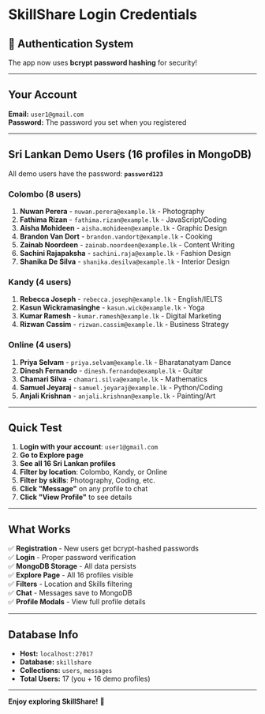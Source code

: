 # SkillShare Login Credentials

## 🔐 Authentication System

The app now uses **bcrypt password hashing** for security!

---

## Your Account

**Email:** `user1@gmail.com`  
**Password:** The password you set when you registered

---

## Sri Lankan Demo Users (16 profiles in MongoDB)

All demo users have the password: **`password123`**

### Colombo (8 users)
1. **Nuwan Perera** - `nuwan.perera@example.lk` - Photography
2. **Fathima Rizan** - `fathima.rizan@example.lk` - JavaScript/Coding
3. **Aisha Mohideen** - `aisha.mohideen@example.lk` - Graphic Design
4. **Brandon Van Dort** - `brandon.vandort@example.lk` - Cooking
5. **Zainab Noordeen** - `zainab.noordeen@example.lk` - Content Writing
6. **Sachini Rajapaksha** - `sachini.raja@example.lk` - Fashion Design
7. **Shanika De Silva** - `shanika.desilva@example.lk` - Interior Design

### Kandy (4 users)
1. **Rebecca Joseph** - `rebecca.joseph@example.lk` - English/IELTS
2. **Kasun Wickramasinghe** - `kasun.wick@example.lk` - Yoga
3. **Kumar Ramesh** - `kumar.ramesh@example.lk` - Digital Marketing
4. **Rizwan Cassim** - `rizwan.cassim@example.lk` - Business Strategy

### Online (4 users)
1. **Priya Selvam** - `priya.selvam@example.lk` - Bharatanatyam Dance
2. **Dinesh Fernando** - `dinesh.fernando@example.lk` - Guitar
3. **Chamari Silva** - `chamari.silva@example.lk` - Mathematics
4. **Samuel Jeyaraj** - `samuel.jeyaraj@example.lk` - Python/Coding
5. **Anjali Krishnan** - `anjali.krishnan@example.lk` - Painting/Art

---

## Quick Test

1. **Login with your account**: `user1@gmail.com`
2. **Go to Explore page**
3. **See all 16 Sri Lankan profiles**
4. **Filter by location**: Colombo, Kandy, or Online
5. **Filter by skills**: Photography, Coding, etc.
6. **Click "Message"** on any profile to chat
7. **Click "View Profile"** to see details

---

## What Works

✅ **Registration** - New users get bcrypt-hashed passwords  
✅ **Login** - Proper password verification  
✅ **MongoDB Storage** - All data persists  
✅ **Explore Page** - All 16 profiles visible  
✅ **Filters** - Location and Skills filtering  
✅ **Chat** - Messages save to MongoDB  
✅ **Profile Modals** - View full profile details  

---

## Database Info

- **Host:** `localhost:27017`
- **Database:** `skillshare`
- **Collections:** `users`, `messages`
- **Total Users:** 17 (you + 16 demo profiles)

---

**Enjoy exploring SkillShare!** 🚀


